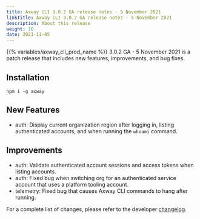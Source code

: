 ```yaml
---
title: Axway CLI 3.0.2 GA release notes - 5 November 2021
linkTitle: Axway CLI 3.0.2 GA release notes - 5 November 2021
description: About this release
weight: 10
date: 2021-11-05
---
```


{{% variables/axway_cli_prod_name %}} 3.0.2 GA - 5 November 2021 is a patch release that includes new features, improvements, and bug fixes.

## Installation

```
npm i -g axway
```

## New Features

* auth: Display current organization region after logging in, listing authenticated accounts, and when running the `whoami` command.

## Improvements

* auth: Validate authenticated account sessions and access tokens when listing accounts.
* auth: Fixed bug when switching org for an authenticated service account that uses a platform tooling account.
* telemetry: Fixed bug that causes Axway CLI commands to hang after running.

For a complete list of changes, please refer to the developer [changelog](https://github.com/appcelerator/amplify-tooling/blob/master/docs/Release%20Notes/Axway%20CLI%203.0.2.md).
